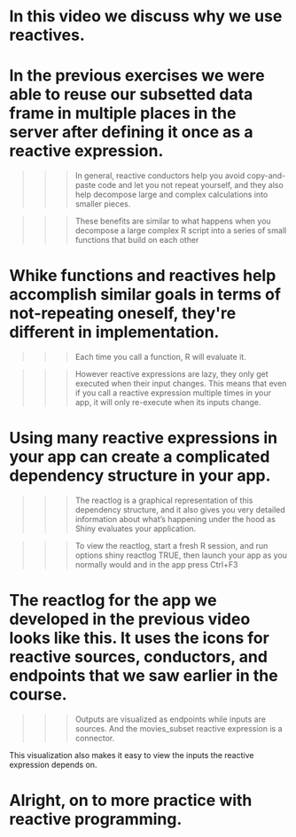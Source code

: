 # In this video we discuss why we use reactives.

# In the previous exercises we were able to reuse our subsetted data frame in multiple places in the server after defining it once as a reactive expression.

>>> In general, reactive conductors help you avoid copy-and-paste code and let you not repeat yourself, 
and they also help decompose large and complex calculations into smaller pieces.

>>> These benefits are similar to what happens when you decompose a large complex R script into a series of small functions that build on each other

# Whike functions and reactives help accomplish similar goals in terms of not-repeating oneself, they're different in implementation. 

>>> Each time you call a function, R will evaluate it.

>>> However reactive expressions are lazy, they only get executed when their input changes. This means that even if you call a reactive expression multiple times in your app, it will only re-execute when its inputs change.

# Using many reactive expressions in your app can create a complicated dependency structure in your app.

>>>  The reactlog is a graphical representation of this dependency structure, and it also gives you very detailed information about what’s happening under the hood as Shiny evaluates your application.

>>> To view the reactlog, start a fresh R session, and run options shiny reactlog TRUE,
>>> then launch your app as you normally would
>>> and in the app press Ctrl+F3

# The reactlog for the app we developed in the previous video looks like this. It uses the icons for reactive sources, conductors, and endpoints that we saw earlier in the course.

>>> Outputs are visualized as endpoints 
>>> while inputs are sources. 
>>> And the movies_subset reactive expression is a connector.

This visualization also makes it easy to view the inputs the reactive expression depends on.

# Alright, on to more practice with reactive programming.

